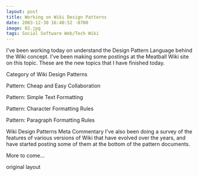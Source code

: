 ```yaml
---
layout: post
title: Working on Wiki Design Patterns
date: 2003-12-30 16:40:52 -0700
image: 02.jpg
tags: Social Software Web/Tech Wiki
---
```


I've been working today on understand the Design Pattern Language behind the Wiki concept. I've been making some postings at the Meatball Wiki site on this topic. These are the new topics that I have finished today.

Category of Wiki Design Patterns

Pattern: Cheap and Easy Collaboration

Pattern: Simple Text Formatting

Pattern: Character Formatting Rules

Pattern: Paragraph Formatting Rules

Wiki Design Patterns Meta Commentary
I've also been doing a survey of the features of various versions of Wiki that have evolved over the years, and have started posting some of them at the bottom of the pattern documents.

More to come...

original layout